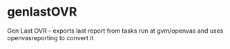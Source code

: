 # genlastOVR
Gen Last OVR - exports last report from tasks run at gvm/openvas and uses openvasreporting to convert it
